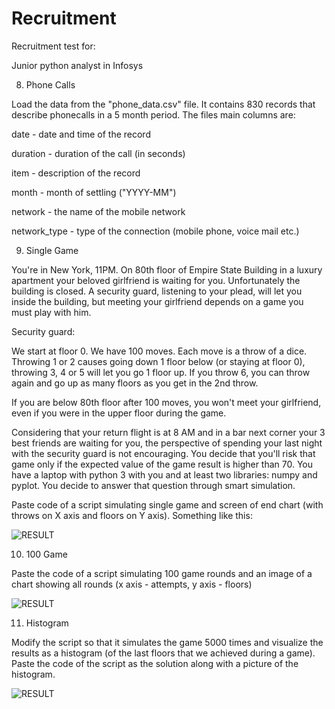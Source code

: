 # Recruitment

Recruitment test for:

Junior python analyst in Infosys

8. Phone Calls

Load the data from the "phone_data.csv" file. It contains 830 records that
describe phonecalls in a 5 month period. The files main columns are:

date - date and time of the record

duration - duration of the call (in seconds)

item - description of the record

month - month of settling ("YYYY-MM")

network - the name of the mobile network

network_type - type of the connection (mobile phone, voice mail etc.)

9. Single Game

You're in New York, 11PM. On 80th floor of Empire State Building in a luxury
apartment your beloved girlfriend is waiting for you. Unfortunately the
building is closed. A security guard, listening to your plead, will let you
inside the building, but meeting your girlfriend depends on a game you must
play with him.

Security guard:

We start at floor 0.
We have 100 moves.
Each move is a throw of a dice. Throwing 1 or 2 causes going down 1 floor below
(or staying at floor 0), throwing 3, 4 or 5 will let you go 1 floor up. If you
throw 6, you can throw again and go up as many floors as you get in the 2nd
throw.

If you are below 80th floor after 100 moves, you won't meet your girlfriend,
even if you were in the upper floor during the game.

Considering that your return flight is at 8 AM and in a bar next corner your
3 best friends are waiting for you, the perspective of spending your last
night with the security guard is not encouraging. You decide that you'll risk
that game only if the expected value of the game result is higher than 70.
You have a laptop with python 3 with you and at least two libraries: numpy and
pyplot. You decide to answer that question through smart simulation.

Paste code of a script simulating single game and screen of end chart
(with throws on X axis and floors on Y axis). Something like this:

![RESULT](https://iili.io/H6ELYX.png)


10. 100 Game

Paste the code of a script simulating 100 game rounds and an image of a
chart showing all rounds (x axis - attempts, y axis - floors)

![RESULT](https://iili.io/H6EQvn.png)

11. Histogram

Modify the script so that it simulates the game 5000 times and visualize
the results as a histogram (of the last floors that we achieved during
a game). Paste the code of the script as the solution along with a
picture of the histogram.

![RESULT](https://iili.io/H6EZps.png)

